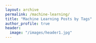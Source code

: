 ```yaml
---
layout: archive
permalink: /machine-learning/
title: "Machine Learning Posts by Tags"
author_profile: true
header:
  image: "/images/header1.jpg"
---
```

